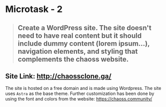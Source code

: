 # Microtask - 2

> ## Create a WordPress site. The site doesn't need to have real content but it should include dummy content (lorem ipsum...), navigation elements, and styling that complements the chaoss website.

## Site Link: http://chaossclone.ga/

The site is hosted on a free domain and is made using Wordpress. The site uses `Astra` as the base theme. Further customization has been done by using the font and colors from the website: https://chaoss.community/


